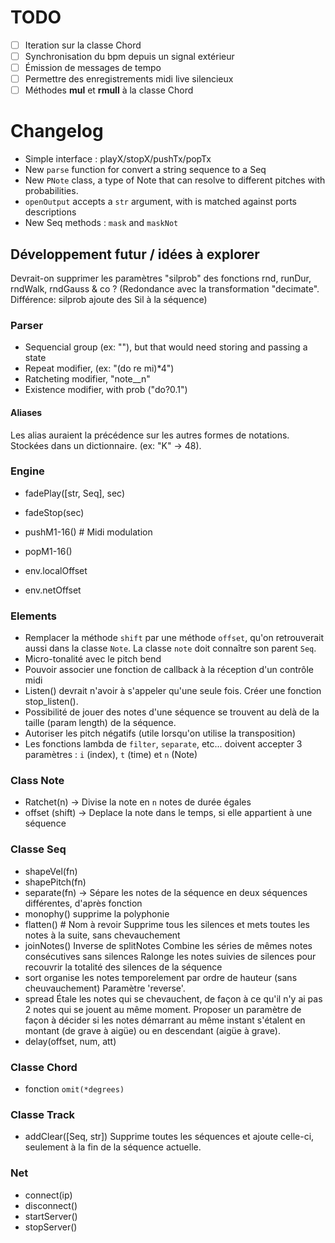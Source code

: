 # TODO

- [ ] Iteration sur la classe Chord
- [ ] Synchronisation du bpm depuis un signal extérieur
- [ ] Émission de messages de tempo
- [ ] Permettre des enregistrements midi live silencieux
- [ ] Méthodes __mul__ et __rmull__ à la classe Chord

# Changelog

* Simple interface : playX/stopX/pushTx/popTx
* New `parse` function for convert a string sequence to a Seq
* New `PNote` class, a type of Note that can resolve to different pitches with probabilities.
* `openOutput` accepts a `str` argument, with is matched against ports descriptions
* New Seq methods : `mask` and `maskNot`

## Développement futur / idées à explorer

Devrait-on supprimer les paramètres "silprob" des fonctions rnd, runDur, rndWalk, rndGauss & co ?
(Redondance avec la transformation "decimate". Différence: silprob ajoute des Sil à la séquence)

### Parser

* Sequencial group (ex: "<do re mi>"), but that would need storing and passing a state
* Repeat modifier, (ex: "(do re mi)*4")
* Ratcheting modifier, "note__n"
* Existence modifier, with prob ("do?0.1")

#### Aliases

  Les alias auraient la précédence sur les autres formes de notations.
  Stockées dans un dictionnaire.
  (ex: "K" -> 48).

### Engine

* fadePlay([str, Seq], sec)
* fadeStop(sec)
* pushM1-16()  # Midi modulation
* popM1-16()

* env.localOffset
* env.netOffset

### Elements

* Remplacer la méthode `shift` par une méthode `offset`, qu'on retrouverait aussi dans la classe `Note`. La classe `note` doit connaître son parent `Seq`.
* Micro-tonalité avec le pitch bend
* Pouvoir associer une fonction de callback à la réception d'un contrôle midi
* Listen() devrait n'avoir à s'appeler qu'une seule fois. Créer une fonction stop_listen().
* Possibilité de jouer des notes d'une séquence se trouvent au delà de la taille (param length) de la séquence.
* Autoriser les pitch négatifs (utile lorsqu'on utilise la transposition)
* Les fonctions lambda de `filter`, `separate`, etc... doivent accepter 3 paramètres : `i` (index), `t` (time) et `n` (Note)

### Class Note

  * Ratchet(n) -> Divise la note en `n` notes de durée égales
  * offset (shift) -> Deplace la note dans le temps, si elle appartient à une séquence

### Classe Seq

  * shapeVel(fn)
  * shapePitch(fn)
  * separate(fn) -> Sépare les notes de la séquence en deux séquences différentes, d'après fonction
  * monophy()
    supprime la polyphonie
  * flatten() # Nom à revoir
    Supprime tous les silences et mets toutes les notes à la suite, sans chevauchement
  * joinNotes()
      Inverse de splitNotes
      Combine les séries de mêmes notes consécutives sans silences
      Ralonge les notes suivies de silences pour recouvrir la totalité des silences de la séquence
  * sort
    organise les notes temporelement par ordre de hauteur (sans cheuvauchement)
    Paramètre 'reverse'.
  * spread
    Étale les notes qui se chevauchent, de façon à ce qu'il n'y ai pas 2 notes qui se jouent au même moment. Proposer un paramètre de façon à décider si les notes démarrant au même instant s'étalent en montant (de grave à aigüe) ou en descendant (aigüe à grave).
  * delay(offset, num, att)

### Classe Chord

  * fonction `omit(*degrees)`

### Classe Track

  * addClear([Seq, str]) Supprime toutes les séquences et ajoute celle-ci, seulement à la fin de la séquence actuelle.

### Net

* connect(ip)
* disconnect()
* startServer()
* stopServer()
